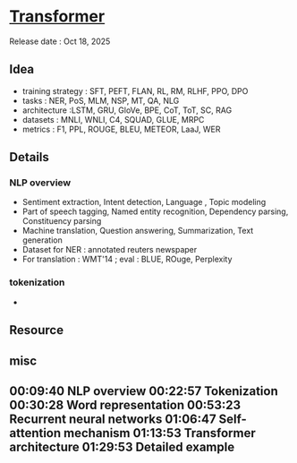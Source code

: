 # [Transformer](https://youtu.be/Ub3GoFaUcds)
Release date : Oct 18, 2025
## Idea
- training strategy : SFT, PEFT, FLAN, RL, RM, RLHF, PPO, DPO
- tasks : NER, PoS, MLM, NSP, MT, QA, NLG
- architecture  :LSTM, GRU, GloVe, BPE, CoT, ToT, SC, RAG
- datasets : MNLI, WNLI, C4, SQUAD, GLUE, MRPC
- metrics : F1, PPL, ROUGE, BLEU, METEOR, LaaJ, WER

## Details
### NLP overview
- Sentiment extraction, Intent detection, Language , Topic modeling
- Part of speech tagging, Named entity recognition, Dependency parsing, Constituency parsing
- Machine translation, Question answering, Summarization, Text generation
- Dataset for NER : annotated reuters newspaper
- For translation : WMT'14 ; eval : BLUE, ROuge, Perplexity

### tokenization
- 

## Resource


## misc
00:09:40 NLP overview
00:22:57 Tokenization
00:30:28 Word representation
00:53:23 Recurrent neural networks
01:06:47 Self-attention mechanism
01:13:53 Transformer architecture
01:29:53 Detailed example
---

